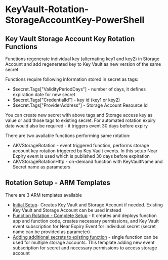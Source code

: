 # KeyVault-Rotation-StorageAccountKey-PowerShell

## Key Vault Storage Account Key Rotation Functions

Functions regenerate individual key (alternating key1 and key2) in Storage Account and add regenerated key to Key Vault as new version of the same secret.

Functions require following information stored in secret as tags:
- $secret.Tags["ValidityPeriodDays"] - number of days, it defines expiration date for new secret
- $secret.Tags["CredentialId"] - key id (key1 or key2)
- $secret.Tags["ProviderAddress"] - Storage Account Resource Id

You can create new secret with above tags and Storage access key as value or add those tags to existing secret. For automated rotation expiry date would also be required - it triggers event 30 days before expiry

There are two available functions performing same rotation:
- AKVStorageRotation - event triggered function, performs storage account key rotation triggered by Key Vault events. In this setup Near Expiry event is used which is published 30 days before expiration
- AKVStorageRotationHttp - on-demand function with KeyVaultName and Secret name as parameters

## Rotation Setup - ARM Templates

There are 3 ARM templates available
- [Initial Setup](https://github.com/jlichwa/KeyVault-Rotation-StorageAccountKey-PowerShell/tree/master/arm-templates#inital-setup)- Creates Key Vault and Storage Account if needed. Existing Key Vault and Storage Account can be used instead
- [Function Rotation - Complete Setup](https://github.com/jlichwa/KeyVault-Rotation-StorageAccountKey-PowerShell/tree/master/arm-templates#storage-account-key-rotation-functions) - It creates and deploys function app and function code, creates necessary permissions, and Key 
Vault event subscription for Near Expiry Event for individual secret (secret name can be provided as parameter)
- [Adding additional secrets to existing function](https://github.com/jlichwa/KeyVault-Rotation-StorageAccountKey-PowerShell/tree/master/arm-templates#add-event-subscription-to-existing-functions) - single function can be used for multiple storage accounts. This template adding new event subscription for secret and necessary permissions to access storage account